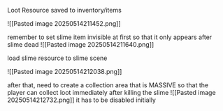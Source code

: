 



Loot Resource saved to inventory/items

![[Pasted image 20250514211452.png]]

remember to set slime item invisible at first so that it only appears after slime dead
![[Pasted image 20250514211640.png]]


load slime resource to slime scene

![[Pasted image 20250514212038.png]]

after that, need to create a collection area that is MASSIVE so that the player can collect loot immediately after killing the slime
![[Pasted image 20250514212732.png]]
it has to be disabled initially

